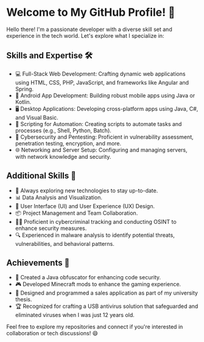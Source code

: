 # Welcome to My GitHub Profile! 👋

Hello there! I'm a passionate developer with a diverse skill set and experience in the tech world. Let's explore what I specialize in:

## Skills and Expertise 🛠️

- 💻 Full-Stack Web Development: Crafting dynamic web applications using HTML, CSS, PHP, JavaScript, and frameworks like Angular and Spring.
- 📱 Android App Development: Building robust mobile apps using Java or Kotlin.
- 🖥️ Desktop Applications: Developing cross-platform apps using Java, C#, and Visual Basic.
- 🤖 Scripting for Automation: Creating scripts to automate tasks and processes (e.g., Shell, Python, Batch).
- 🔐 Cybersecurity and Pentesting: Proficient in vulnerability assessment, penetration testing, encryption, and more.
- 🌐 Networking and Server Setup: Configuring and managing servers, with network knowledge and security.

## Additional Skills 🌟

- 🚀 Always exploring new technologies to stay up-to-date.
- 📊 Data Analysis and Visualization.
- 🎨 User Interface (UI) and User Experience (UX) Design.
- 📦 Project Management and Team Collaboration.
- 🕵️‍♂️ Proficient in cybercriminal tracking and conducting OSINT to enhance security measures.
- 🔍 Experienced in malware analysis to identify potential threats, vulnerabilities, and behavioral patterns.

## Achievements 🏅

- 👾 Created a Java obfuscator for enhancing code security.
- 🎮 Developed Minecraft mods to enhance the gaming experience.
- 🛒 Designed and programmed a sales application as part of my university thesis.
- 🏆 Recognized for crafting a USB antivirus solution that safeguarded and eliminated viruses when I was just 12 years old.

Feel free to explore my repositories and connect if you're interested in collaboration or tech discussions! 😄
